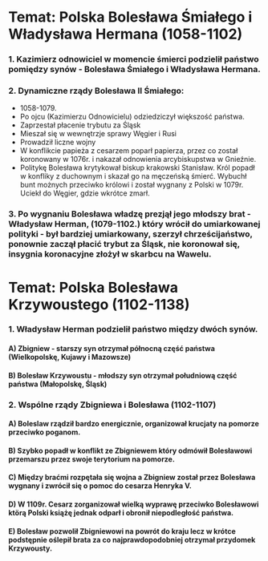 # Temat: Polska Bolesława Śmiałego i Władysława Hermana (1058-1102)
### 1. Kazimierz odnowiciel w momencie śmierci podzielił państwo pomiędzy synów - Bolesława Śmiałego i Władysława Hermana.
### 2. Dynamiczne rządy Bolesława II Śmiałego:
- 1058-1079.
- Po ojcu (Kazimierzu Odnowicielu) odziedziczył większość państwa.
- Zaprzestał płacenie trybutu za Śląsk
- Mieszał się w wewnętrzje sprawy Węgier i Rusi
- Prowadził liczne wojny
- W konflikcie papieża z cesarzem poparł papierza, przez co został koronowany w 1076r. i nakazał odnowienia arcybiskupstwa w Gnieźnie.
- Politykę Bolesława krytykował biskup krakowski Stanisław. Król popadł w konfliky z duchownym i skazał go na męczeńską śmierć. Wybuchł bunt możnych przeciwko królowi i został wygnany z Polski w 1079r. Uciekł do Węgier, gdzie wkrótce zmarł.
### 3. Po wygnaniu Bolesława władzę prezjął jego młodszy brat - Władysław Herman, (1079-1102.) który wrócił do umiarkowanej polityki - był bardziej umiarkowany, szerzył chrześcijaństwo, ponownie zaczął płacić trybut za Śląsk, nie koronował się, insygnia koronacyjne złożył w skarbcu na Wawelu.
# Temat: Polska Bolesława Krzywoustego (1102-1138)
### 1. Władysław Herman podzielił państwo między dwóch synów.
#### A) Zbigniew - starszy syn otrzymał północną część państwa (Wielkopolskę, Kujawy i Mazowsze)
#### B) Bolesław Krzywoustu - młodszy syn otrzymał południową część państwa (Małopolskę, Śląsk)
### 2. Wspólne rządy Zbigniewa i Bolesława (1102-1107)
#### A) Boleslaw rządził bardzo energicznie, organizował krucjaty na pomorze przeciwko poganom.
#### B) Szybko popadł w konflikt ze Zbigniewem który odmówił Bolesławowi przemarszu przez swoje terytorium na pomorze. 
#### C) Między braćmi rozpętała się wojna a Zbigniew został przez Bolesława wygnany i zwrócił się o pomoc do cesarza Henryka V.
#### D) W 1109r. Cesarz zorganizował wielką wyprawę przeciwko Bolesławowi ktörą Polski książę jednak odparł i obronił niepodległość państwa.
#### E) Bolesław pozwolił Zbigniewowi na powrót do kraju lecz w krótce podstępnie oślepił brata za co najprawdopodobniej otrzymał przydomek Krzywousty.
